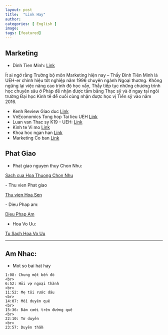 ```yaml
---
layout: post
title:  "Link Hay"
author: 
categories: [ English ]
image: 
tags: [featured]
---
```


## Marketing
- Dinh Tien Minh: [Link](http://dinhtienminh.net)

Ít ai ngờ rằng Trưởng bộ môn Marketing hiện nay – Thầy Đinh Tiên Minh là UEH-er chính hiệu tốt nghiệp năm 1996 chuyên ngành Ngoại thương. Không ngừng lại việc nâng cao trình độ học vấn, Thầy tiếp tục những chương trình học chuyên sâu ở Pháp để nhận được tấm bằng Thạc sỹ và ở ngay tại ngôi trường Đại học Kinh tế để cuối cùng nhận được học vị Tiến sỹ vào năm 2016.

- Kenh Review Giao duc [Link](https://edu2review.com)
- VnEconomics Tong hop Tai lieu UEH [Link](https://vneconomics.com/)
- Luan van Thac sy K19 - UEH: [Link](https://sites.google.com/site/k19tcdnd2/mon-hoc/tai-chinh-quoc-te)
- Kinh te Vi mo [Link](https://sites.google.com/site/hoasenkinhtevimo/sach-khuyen-khich-doc)
- Khoa hoc ngan han [Link](https://sites.google.com/site/hongthanhweb/my-forms)
- Marketing Co ban [Link](https://sites.google.com/site/nguyendungscorner/home/materials/marketing-ngan-hang-1)

## Phat Giao
- Phat giao nguyen thuy Chon Nhu: 
<p>
    <a href="https://nguyenthuychonnhu.net">Sach cua Hoa Thuong Chon Nhu</a>
</p>
- Thu vien Phat giao
<p>
    <a href="https://thuvienhoasen.org/">Thu vien Hoa Sen</a>
</p>
- Dieu Phap am:
<p>
    <a href="https://dieuphapam.net/"> Dieu Phap Am</a>
</p>

- Hoa Vo Uu:
<p>
    <a href="https://hoavouu.com/"> Tu Sach Hoa Vo Uu</a>
</p>



***
## Am Nhac:
- Mot so bai hat hay
<div>

    1:08: Chung một bến đò
    <br>
    6:52: Hỏi vợ ngoại thành
    <br>
    11:52: Mẹ tôi rước dâu
    <br>
    14:07: Mối duyên quê
    <br>
    15:36: Đám cưới trên đường quê
    <br>
    22:10: Tơ duyên
    <br>
    23:57: Duyên thầm
    
</div>
